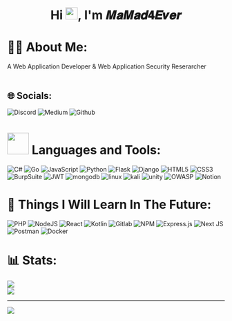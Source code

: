 <h1 align="center">
   <a herf="https://github.com/MaMad4Ever"> Hi <img src="https://media.giphy.com/media/hvRJCLFzcasrR4ia7z/giphy.gif" width="28">, I'm 𝑴𝒂𝑴𝒂𝒅𝟒𝑬𝒗𝒆𝒓
 </h1>
    
# 👨‍💻 About Me:
A Web Application Developer & Web Application Security Reserarcher<br><br>

## 🌐 Socials:
![Discord](https://img.shields.io/badge/Discord-%237289DA.svg?logo=discord&logoColor=white) ![Medium](https://img.shields.io/badge/Medium-000000.svg?logo=Medium&logoColor=white) ![Github](https://img.shields.io/badge/Github-000000.svg?logo=github&logoColor=white)

# <img src="https://media2.giphy.com/media/QssGEmpkyEOhBCb7e1/giphy.gif?cid=ecf05e47a0n3gi1bfqntqmob8g9aid1oyj2wr3ds3mg700bl&rid=giphy.gif" height="50px"> Languages and Tools:
![C#](https://img.shields.io/badge/c%23-6a329f?style=for-the-badge&logo=c-sharp&logoColor=white) ![Go](https://img.shields.io/badge/-Go-%2300ADD8?style=for-the-badge&logo=go&logoColor=white) ![JavaScript](https://img.shields.io/badge/javascript-%23323330.svg?style=for-the-badge&logo=javascript&logoColor=%23F7DF1E) ![Python](https://img.shields.io/badge/python-0b5394?style=for-the-badge&logo=python&logoColor=white) ![Flask](https://img.shields.io/badge/flask-0b5394?style=for-the-badge&logo=flask&logoColor=white) ![Django](https://img.shields.io/badge/django-0b5394?style=for-the-badge&logo=django&logoColor=white) ![HTML5](https://img.shields.io/badge/html5-%23E34F26.svg?style=for-the-badge&logo=html5&logoColor=white) ![CSS3](https://img.shields.io/badge/css3-171bac?style=for-the-badge&logo=css3&logoColor=white) ![BurpSuite](https://img.shields.io/badge/Burp%20Suite-%23E34F26?style=for-the-badge&logo=burp-suite&logoColor=white) ![JWT](https://img.shields.io/badge/JWT-black?style=for-the-badge&logo=JSON%20web%20tokens) ![mongodb](https://img.shields.io/badge/mongodb-3FA037?style=for-the-badge&logo=mongodb&logoColor=white) ![linux](https://img.shields.io/badge/linux-3F3E42?style=for-the-badge&logo=linux&logoColor=white) ![kali](https://img.shields.io/badge/kali-3F3E42?style=for-the-badge&logo=kali-linux&logoColor=white) ![unity](https://img.shields.io/badge/unity-%23000000?style=for-the-badge&logo=unity&logoColor=white) ![OWASP](https://img.shields.io/badge/owasp-%23000000?style=for-the-badge&logo=owasp&logoColor=white) ![Notion](https://img.shields.io/badge/notion-%23000000?style=for-the-badge&logo=notion&logoColor=white)
# 📕 Things I Will Learn In The Future:
![PHP](https://img.shields.io/badge/php-%23777BB4.svg?style=for-the-badge&logo=php&logoColor=white) ![NodeJS](https://img.shields.io/badge/node.js-8FC708?style=for-the-badge&logo=node.js&logoColor=white) ![React](https://img.shields.io/badge/react.js-080808.svg?style=for-the-badge&logo=react&logoColor=%2361DAFB)  ![Kotlin](https://img.shields.io/badge/kotlin-B02FED?style=for-the-badge&logo=kotlin&logoColor=white) ![Gitlab](https://img.shields.io/badge/gitlab-FFFF00?style=for-the-badge&logo=gitlab) ![NPM](https://img.shields.io/badge/NPM-red?style=for-the-badge&logo=NPM) ![Express.js](https://img.shields.io/badge/express.js-%23404d59.svg?style=for-the-badge&logo=express&logoColor=%2361DAFB) ![Next JS](https://img.shields.io/badge/Next.js-black?style=for-the-badge&logo=next.js&logoColor=white) ![Postman](https://img.shields.io/badge/Postman-FF6C37?style=for-the-badge&logo=postman&logoColor=white) ![Docker](https://img.shields.io/badge/docker-%230db7ed.svg?style=for-the-badge&logo=docker&logoColor=white)
# 📊 Stats:
![](https://github-readme-stats.vercel.app/api?username=MaMad4ever&theme=dark&hide_border=false&include_all_commits=true&count_private=true)<br/>
![](https://github-readme-stats.vercel.app/api/top-langs/?username=MaMad4ever&theme=dark&hide_border=false&include_all_commits=true&count_private=true&layout=compact) <br/>


---
[![](https://visitcount.itsvg.in/api?id=MaMad4Ever&icon=0&color=0)](https://visitcount.itsvg.in) 

<!-- Ends -->
